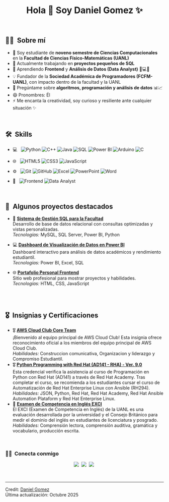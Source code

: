 <h1 align="center">Hola 👋 Soy Daniel Gomez ✨</h1>

<br/>

<h2> 👨‍💻 &nbsp;Sobre mí </h2>

- 🏫 Soy estudiante de **noveno semestre de Ciencias Computacionales** en la **Facultad de Ciencias Físico-Matemáticas (UANL)**  
- 🔭 Actualmente trabajando en **proyectos pequeños de SQL**  
- 🌱 Aprendiendo **Frontend** y **Análisis de Datos (Data Analyst)** 🧠💻🤖  
- 💡 Fundador de la **Sociedad Académica de Programadores (FCFM-UANL)**, con impacto dentro de la facultad y la UANL  
- 💬 Pregúntame sobre **algoritmos, programación y análisis de datos** 📊📈  
- 😄 Pronombres: Él  
- ⚡ Me encanta la creatividad, soy curioso y resiliente ante cualquier situación ✨  

<br/>

<h2> 🛠 &nbsp;Skills</h2>

- 💻 &nbsp;
  ![Python](https://img.shields.io/badge/Python-3776AB?style=for-the-badge&logo=python&logoColor=white)
  ![C++](https://img.shields.io/badge/C++-00599C?style=for-the-badge&logo=cplusplus&logoColor=white)
  ![Java](https://img.shields.io/badge/Java-ED8B00?style=for-the-badge&logo=openjdk&logoColor=white)
  ![SQL](https://img.shields.io/badge/SQL-4479A1?style=for-the-badge&logo=mysql&logoColor=white)
  ![Power BI](https://img.shields.io/badge/PowerBI-F2C811?style=for-the-badge&logo=powerbi&logoColor=black)
  ![Arduino](https://img.shields.io/badge/Arduino-3776AB?style=for-the-badge&logo=Arduino&logoColor=white)
  ![C](https://img.shields.io/badge/C-00599C?style=for-the-badge&logo=c&logoColor=white)
- 🌐 &nbsp;
  ![HTML5](https://img.shields.io/badge/HTML5-E34F26?style=for-the-badge&logo=html5&logoColor=white)
  ![CSS3](https://img.shields.io/badge/CSS3-1572B6?style=for-the-badge&logo=css3&logoColor=white)
  ![JavaScript](https://img.shields.io/badge/JavaScript-F7DF1E?style=for-the-badge&logo=javascript&logoColor=black)
- ⚙️ &nbsp;
  ![Git](https://img.shields.io/badge/Git-F05032?style=for-the-badge&logo=git&logoColor=white)
  ![GitHub](https://img.shields.io/badge/GitHub-100000?style=for-the-badge&logo=github&logoColor=white)
  ![Excel](https://img.shields.io/badge/Excel-217346?style=for-the-badge&logo=microsoftexcel&logoColor=white)
  ![PowerPoint](https://img.shields.io/badge/PowerPoint-FF0000?style=for-the-badge&logo=microsoftpowerpoint&logoColor=white)
  ![Word](https://img.shields.io/badge/Word-0000FF?style=for-the-badge&logo=microsoftword&logoColor=white)

- 🧠 &nbsp;
  ![Frontend](https://img.shields.io/badge/Frontend-6C63FF?style=for-the-badge&logo=react&logoColor=white)
  ![Data Analyst](https://img.shields.io/badge/Data_Analyst-008080?style=for-the-badge&logo=tableau&logoColor=white)

<br/>

<h2> 🚀 &nbsp;Algunos proyectos destacados</h2>

- 🎯 **[Sistema de Gestión SQL para la Facultad](https://github.com/DanielGomez/sql-management-project)**  
  Desarrollo de base de datos relacional con consultas optimizadas y vistas personalizadas.  
  *Tecnologías:* MySQL, SQL Server, Power BI, Python  

- 💻 **[Dashboard de Visualización de Datos en Power BI](https://github.com/DanielGomez/powerbi-dashboard)**  
  Dashboard interactivo para análisis de datos académicos y rendimiento estudiantil.  
  *Tecnologías:* Power BI, Excel, SQL  

- 🌐 **[Portafolio Personal Frontend](https://github.com/DanielGomez/portfolio)**  
  Sitio web profesional para mostrar proyectos y habilidades.  
  *Tecnologías:* HTML, CSS, JavaScript  

<br/>

<br/>

<h2> 🎖️ &nbsp;Insignias y Certificaciones</h2>

- 🎖️ **[AWS Cloud Club Core Team](https://www.credly.com/badges/6719821f-8b63-4eff-96f9-cdb739baae89/public_url)**  
  ¡Bienvenido al equipo principal de AWS Cloud Club! Esta insignia ofrece reconocimiento oficial a los miembros del equipo principal de AWS Cloud Club.  
  *Habilidades:*  Construccion comunicativa, Organizacion y liderazgo y Compromiso Estudiantil.
- 🎖️ **[Python Programming with Red Hat (AD141 - RHA) - Ver. 9.0](https://www.credly.com/badges/20782238-d38c-4626-9668-851a1e7f6918/public_url)**  
  Esta credencial verifica la asistencia al curso de Programación en Python con Red Hat (AD141) a través de Red Hat Academy. Tras completar el curso, se recomienda a los estudiantes cursar el curso de Automatización de Red Hat Enterprise Linux con Ansible (RH294).  
  *Habilidades:*  JSON, Python, Red Hat, Red Hat Academy, Red Hat Ansible Automation Plataform y Red Hat Enterprise Linux.
- 📜 **[Examen de Competencia en Inglés EXCI]()**  
  El EXCI (Examen de Competencia en Inglés) de la UANL es una evaluación desarrollada por la universidad y el Consejo Británico para medir el dominio del inglés en estudiantes de licenciatura y posgrado.  
  *Habilidades:*  Comprensión lectora, comprensión auditiva, gramática y vocabulario, producción escrita.  
<br/>


<h3> 🤝🏻 &nbsp;Conecta conmigo </h3>

<p align="center">
<a href="https://www.linkedin.com/in/danielgomez"><img src="https://img.shields.io/badge/LinkedIn-0077B5?style=for-the-badge&logo=linkedin&logoColor=white" /></a>&nbsp;
<a href="mailto:danielgomez.dev01@gmail.com"><img src="https://img.shields.io/badge/Gmail-D14836?style=for-the-badge&logo=gmail&logoColor=white" /></a>&nbsp;
<a href="https://github.com/DanielGomez"><img src="https://img.shields.io/badge/GitHub-100000?style=for-the-badge&logo=github&logoColor=white" /></a>&nbsp;
</p>
<br/>


---

Credit: [Daniel Gomez](https://github.com/DanielGomez)  
Última actualización: Octubre 2025

